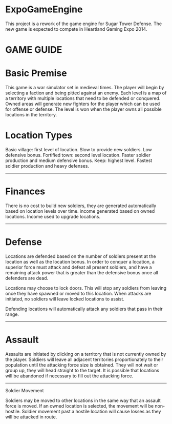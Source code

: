 ExpoGameEngine
==============

This project is a rework of the game engine for Sugar Tower Defense. The new game is expected to compete in Heartland Gaming Expo 2014.



GAME GUIDE
==============

Basic Premise
=====
This game is a war simulator set in medieval times. The player will begin by selecting a faction and being pitted against an enemy. Each level is a map of a territory with multiple locations that need to be defended or conquered. Owned areas will generate new fighters for the player which can be used for offense or defense. The level is won when the player owns all possible locations in the territory.


Location Types
=====
Basic village: first level of location. Slow to provide new soldiers. Low defensive bonus.
Fortified town: second level location. Faster soldier production and medium defensive bonus.
Keep: highest level. Fastest soldier production and heavy defenses.

-------

Finances
=====
There is no cost to build new soldiers, they are generated automatically based on location levels over time. 
income generated based on owned locations.
Income used to upgrade locations.

-------

Defense
=====
Locations are defended based on the number of soldiers present at the location as well as the location bonus. In order to conquer a location, a superior force must attack and defeat all present soldiers, and have a remaining attack power that is greater than the defensive bonus once all defenders are dead.

Locations may choose to lock doors. This will stop any soldiers from leaving once they have spawned or moved to this location. When attacks are initiated, no soldiers will leave locked locations to assist.

Defending locations will automatically attack any soldiers that pass in their range.

-------

Assault
=====
Assaults are initiated by clicking on a territory that is not currently owned by the player. Soldiers will leave all adjacent territories proportionately to their population until the attacking force size is obtained. They will not wait or group up, they will head straight to the target. It is possible that locations will be abandoned if necessary to fill out the attacking force.

-------

Soldier Movement

Soldiers may be moved to other locations in the same way that an assault force is moved. If an owned location is selected, the movement will be non-hostile. Soldier movement past a hostile location will cause losses as they will be attacked in route.